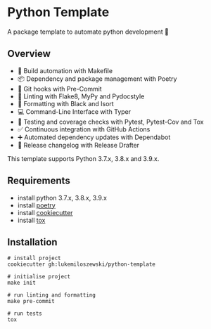 # Python Template

A package template to automate python development 🐍

## Overview

* 🤖 Build automation with Makefile
* 📦 Dependency and package management with Poetry
* 🎣 Git hooks with Pre-Commit
* 🎃 Linting with Flake8, MyPy and Pydocstyle
* 👔 Formatting with Black and Isort
* 💻 Command-Line Interface with Typer
* 🎯 Testing and coverage checks with Pytest, Pytest-Cov and Tox
* ✅ Continuous integration with GitHub Actions
* ➕ Automated dependency updates with Dependabot
* 🚀 Release changelog with Release Drafter

This template supports Python 3.7.x, 3.8.x and 3.9.x.

## Requirements

* install python 3.7.x, 3.8.x, 3.9.x
* install [poetry](https://python-poetry.org)
* install [cookiecutter](https://cookiecutter.readthedocs.io/en/1.7.3/)
* install [tox](https://tox.wiki/en/latest/index.html)

## Installation

```shell
# install project
cookiecutter gh:lukemiloszewski/python-template

# initialise project
make init

# run linting and formatting
make pre-commit

# run tests
tox
```
